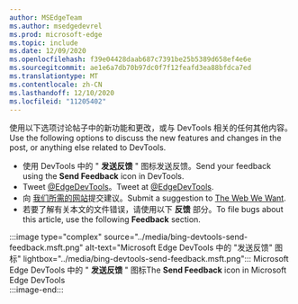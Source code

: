 ```yaml
---
author: MSEdgeTeam
ms.author: msedgedevrel
ms.prod: microsoft-edge
ms.topic: include
ms.date: 12/09/2020
ms.openlocfilehash: f39e04428daab687c7391be25b5389d658ef4e6e
ms.sourcegitcommit: ae1e6a7db70b97dc0f7f12feafd3ea88bfdca7ed
ms.translationtype: MT
ms.contentlocale: zh-CN
ms.lasthandoff: 12/10/2020
ms.locfileid: "11205402"
---
```

<span data-ttu-id="c2f33-101">使用以下选项讨论帖子中的新功能和更改，或与 DevTools 相关的任何其他内容。</span><span class="sxs-lookup"><span data-stu-id="c2f33-101">Use the following options to discuss the new features and changes in the post, or anything else related to DevTools.</span></span>  

*   <span data-ttu-id="c2f33-102">使用 DevTools 中的 " **发送反馈** " 图标发送反馈。</span><span class="sxs-lookup"><span data-stu-id="c2f33-102">Send your feedback using the **Send Feedback** icon in DevTools.</span></span>  
*   <span data-ttu-id="c2f33-103">Tweet [@EdgeDevTools][PostTweetEdgeDevTools]。</span><span class="sxs-lookup"><span data-stu-id="c2f33-103">Tweet at [@EdgeDevTools][PostTweetEdgeDevTools].</span></span>  
*   <span data-ttu-id="c2f33-104">向 [我们所需的网站][TheWebWeWant]提交建议。</span><span class="sxs-lookup"><span data-stu-id="c2f33-104">Submit a suggestion to [The Web We Want][TheWebWeWant].</span></span>  
*   <span data-ttu-id="c2f33-105">若要了解有关本文的文件错误，请使用以下 **反馈** 部分。</span><span class="sxs-lookup"><span data-stu-id="c2f33-105">To file bugs about this article, use the following **Feedback** section.</span></span>  

:::image type="complex" source="../media/bing-devtools-send-feedback.msft.png" alt-text="Microsoft Edge DevTools 中的 "发送反馈" 图标" lightbox="../media/bing-devtools-send-feedback.msft.png":::
   <span data-ttu-id="c2f33-107">Microsoft Edge DevTools 中的 " **发送反馈** " 图标</span><span class="sxs-lookup"><span data-stu-id="c2f33-107">The **Send Feedback** icon in Microsoft Edge DevTools</span></span>  
:::image-end:::  

<!-- links -->  

[PostTweetEdgeDevTools]: https://twitter.com/intent/tweet?text=@EdgeDevTools "@EdgeDevTools | 发布推文"  

[EdgeDevToolsTwitterAccount]: https://twitter.com/EdgeDevTools "@EdgeDevTools Twitter 帐户"  

[GitHubMicrosoftDocsEdgeDeveloperNewIssue]: https://github.com/MicrosoftDocs/edge-developer/issues/new?title=[DevTools%20Docs%20Feedback] "新问题-MicrosoftDocs/edge-开发人员-GitHub"  

[TheWebWeWant]: https://webwewant.fyi "我们想要的网络"  
